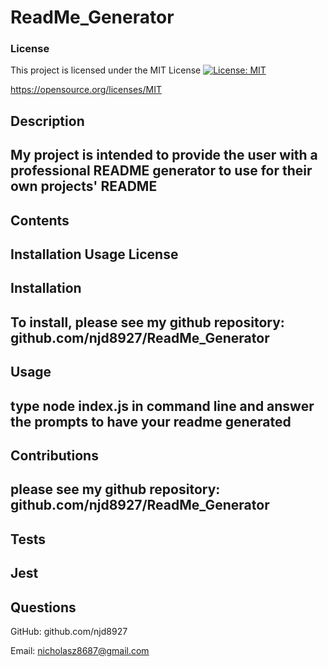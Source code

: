 # ReadMe_Generator
### License
This project is licensed under the MIT License [![License: MIT](https://img.shields.io/badge/License-MIT-yellow.svg)](https://opensource.org/licenses/MIT) 

https://opensource.org/licenses/MIT
## Description
## My project is intended to provide the user with a professional README generator to use for their own projects' README
## Contents
## Installation Usage License
## Installation
## To install, please see my github repository: github.com/njd8927/ReadMe_Generator
## Usage
## type node index.js in command line and answer the prompts to have your readme generated
## Contributions
## please see my github repository: github.com/njd8927/ReadMe_Generator
## Tests
## Jest
## Questions
GitHub: github.com/njd8927

Email: nicholasz8687@gmail.com
